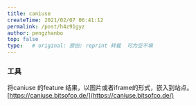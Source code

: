 ```yaml
---
title: caniuse
createTime: 2021/02/07 06:41:12
permalink: /post/h4z91gyz
author: pengzhanbo
top: false
type:   # original: 原创: reprint 转载  可为空不填
---
```


### 工具

将caniuse 的feature 结果，以图片或者iframe的形式，嵌入到站点。
[https://caniuse.bitsofco.de/](https://caniuse.bitsofco.de/)